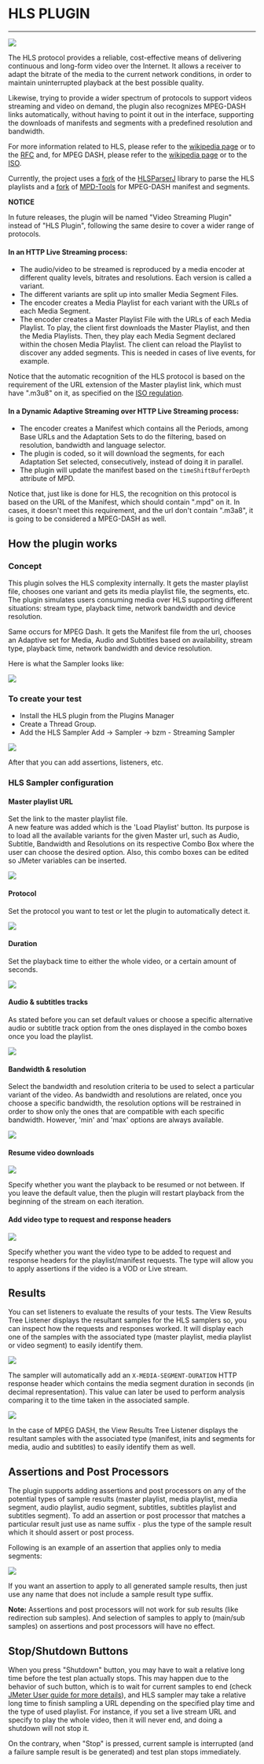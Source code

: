 # HLS PLUGIN

---

<picture>
 <source media="(prefers-color-scheme: dark)" srcset="https://raw.githubusercontent.com/Blazemeter/jmeter-bzm-commons/refs/heads/master/src/main/resources/dark-theme/blazemeter-by-perforce-logo.png">
 <img src="https://raw.githubusercontent.com/Blazemeter/jmeter-bzm-commons/refs/heads/master/src/main/resources/light-theme/blazemeter-by-perforce-logo.png">
</picture>



The HLS protocol provides a reliable, cost-effective means of delivering continuous and long-form video over the Internet. It allows a receiver to adapt the bitrate of the media to the current network conditions, in order to maintain uninterrupted playback at the best possible quality.

Likewise, trying to provide a wider spectrum of protocols to support videos streaming and video on demand, the plugin also recognizes MPEG-DASH links automatically, without having to point it out in the interface, supporting the downloads of manifests and segments with a predefined resolution and bandwidth.
 
For more information related to HLS, please refer to the  [wikipedia page](https://en.wikipedia.org/wiki/HTTP_Live_Streaming) or to the [RFC](https://tools.ietf.org/html/rfc8216) and, for MPEG DASH, please refer to the [wikipedia page](https://en.wikipedia.org/wiki/Dynamic_Adaptive_Streaming_over_HTTP) or to the [ISO](https://standards.iso.org/ittf/PubliclyAvailableStandards/c065274_ISO_IEC_23009-1_2014.zip).

Currently, the project uses a [fork](https://github.com/Blazemeter/hlsparserj) of the [HLSParserJ](https://github.com/Comcast/hlsparserj) library to parse the HLS playlists and a [fork](https://github.com/Blazemeter/mpd-tools) of [MPD-Tools](https://github.com/carlanton/mpd-tools) for MPEG-DASH manifest and segments.

**NOTICE**

In future releases, the plugin will be named "Video Streaming Plugin" instead of "HLS Plugin", following the same desire to cover a wider range of protocols.

#### In an HTTP Live Streaming process:

- The audio/video to be streamed is reproduced by a media encoder at different quality levels, bitrates and resolutions. Each version is called a variant.
- The different variants are split up into smaller Media Segment Files.
- The encoder creates a Media Playlist for each variant with the URLs of each Media Segment.
- The encoder creates a Master Playlist File with the URLs of each Media Playlist.
To play, the client first downloads the Master Playlist, and then the Media Playlists. Then, they play each Media Segment declared within the chosen Media Playlist. The client can reload the Playlist to discover any added segments. This is needed in cases of live events, for example.

Notice that the automatic recognition of the HLS protocol is based on the requirement of the URL extension of the Master playlist link, which must have ".m3u8" on it, as specified on the [ISO regulation](https://tools.ietf.org/html/rfc8216#section-4).

#### In a Dynamic Adaptive Streaming over HTTP Live Streaming process:

- The encoder creates a Manifest which contains all the Periods, among Base URLs and the Adaptation Sets to do the filtering, based on resolution, bandwidth and language selector.
- The plugin is coded, so it will download the segments, for each Adaptation Set selected, consecutively, instead of doing it in parallel.
- The plugin will update the manifest based on the ```timeShiftBufferDepth``` attribute of MPD.

Notice that, just like is done for HLS, the recognition on this protocol is based on the URL of the Manifest, which should contain ".mpd" on it. In cases, it doesn't meet this requirement, and the url don't contain ".m3a8", it is going to be considered a MPEG-DASH as well.

## How the plugin works

### Concept

This plugin solves the HLS complexity internally. It gets the master playlist file, chooses one variant and gets its media playlist file, the segments, etc. The plugin simulates users consuming media over HLS supporting different situations: stream type, playback time, network bandwidth and device resolution.

Same occurs for MPEG Dash. It gets the Manifest file from the url, chooses an Adaptive set for Media, Audio and Subtitles based on availability, stream type, playback time, network bandwidth and device resolution.


Here is what the Sampler looks like:

![](docs/sampler.png)

### To create your test

- Install the HLS plugin from the Plugins Manager
- Create a Thread Group.
- Add the HLS Sampler Add -> Sampler -> bzm - Streaming Sampler

![](docs/add-sampler.png)

After that you can add assertions, listeners, etc.

### HLS Sampler configuration

#### Master playlist URL

Set the link to the master playlist file.  
A new feature was added which is the 'Load Playlist' button. Its purpose is to load all the available variants for the given Master url, such as Audio, Subtitle, Bandwidth and Resolutions on its respective Combo Box
where the user can choose the desired option. Also, this combo boxes can be edited so JMeter variables can be inserted.

![](docs/video-url.png)

#### Protocol

Set the protocol you want to test or let the plugin to automatically detect it.

![](docs/protocol.png)

#### Duration

Set the playback time to either the whole video, or a certain amount of seconds.

![](docs/duration.png)

#### Audio & subtitles tracks

As stated before you can set default values or choose a specific alternative audio or subtitle track option from the ones displayed in the combo boxes once you load the playlist.

![](docs/tracks-panel.png)

#### Bandwidth & resolution

Select the bandwidth and resolution criteria to be used to select a particular variant of the video. As bandwidth and resolutions are related, once you choose a specific bandwidth, the resolution options will be restrained in order to show only the ones that are compatible with each specific bandwidth. However, 'min' and 'max' options are always available.

![](docs/bandwidth-and-resolution.png)

#### Resume video downloads

![](docs/resume-video.png)

Specify whether you want the playback to be resumed or not between. If you leave the default value, then the plugin will restart playback from the beginning of the stream on each iteration.

#### Add video type to request and response headers

![](docs/type-in-headers.png)

Specify whether you want the video type to be added to request and response headers for the playlist/manifest requests. The type will allow you to apply assertions if the video is a VOD or Live stream.

## Results

You can set listeners to evaluate the results of your tests. The View Results Tree Listener displays the resultant samples for the HLS samplers so, you can inspect how the requests and responses worked. It will display each one of the samples with the associated type (master playlist, media playlist or video segment) to easily identify them.

![](docs/sample-results.png)

The sampler will automatically add an `X-MEDIA-SEGMENT-DURATION` HTTP response header which contains the media segment duration in seconds (in decimal representation). This value can later be used to perform analysis comparing it to the time taken in the associated sample.

![](docs/sample-mpeg-dash-results.png)

In the case of MPEG DASH, the View Results Tree Listener displays the resultant samples with the associated type (manifest, inits and segments for media, audio and subtitles) to easily identify them as well.

## Assertions and Post Processors

The plugin supports adding assertions and post processors on any of the potential types of sample results (master playlist, media playlist, media segment, audio playlist, audio segment, subtitles, subtitles playlist and subtitles segment).
To add an assertion or post processor that matches a particular result just use as name suffix `-` plus the type of the sample result which it should assert or post process.

Following is an example of an assertion that applies only to media segments:

![](docs/assertion.png)

If you want an assertion to apply to all generated sample results, then just use any name that does not include a sample result type suffix.

**Note:** Assertions and post processors will not work for sub results (like redirection sub samples). And selection of samples to apply to (main/sub samples) on assertions and post processors will have no effect.

## Stop/Shutdown Buttons

When you press "Shutdown" button, you may have to wait a relative long time before the test plan actually stops. This may happen due to the behavior of such button, which is to wait for current samples to end (check [JMeter User guide for more details](https://jmeter.apache.org/usermanual/build-test-plan.html#stop)), and HLS sampler may take a relative long time to finish sampling a URL depending on the specified play time and the type of used playlist. For instance, if you set a live stream URL and specify to play the whole video, then it will never end, and doing a shutdown will not stop it.

On the contrary, when "Stop" is pressed, current sample is interrupted (and a failure sample result is be generated) and test plan stops immediately.
